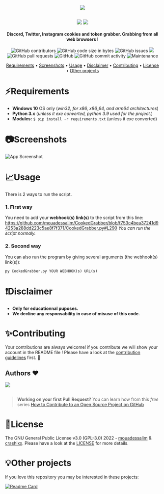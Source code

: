<div align="center">
  <img src="https://imgur.com/lCyX6TX.png">
  <br>
  <br>
  <p>
    <img src="https://forthebadge.com/images/badges/made-with-python.svg">
    <img src="http://forthebadge.com/images/badges/built-with-love.svg">
  </p>
  <h4> Discord, Twitter, Instagram cookies and token grabber. Grabbing from all web browsers ! </h4>
  <p>
    <img alt="GitHub contributors" src="https://img.shields.io/github/contributors/mouadessalim/CookedGrabber">
    <img alt="GitHub code size in bytes" src="https://img.shields.io/github/languages/code-size/mouadessalim/CookedGrabber">
    <img alt="GitHub issues" src="https://img.shields.io/github/issues/mouadessalim/CookedGrabber">
    <img src="https://img.shields.io/badge/PRs-welcome-brightgreen.svg?style=shields">
    <img alt="GitHub pull requests" src="https://img.shields.io/github/issues-pr/mouadessalim/CookedGrabber">
    <img alt="GitHub" src="https://img.shields.io/github/license/mouadessalim/CookedGrabber">
    <img alt="GitHub commit activity" src="https://img.shields.io/github/commit-activity/m/mouadessalim/CookedGrabber">
    <img alt="Maintenance" src="https://img.shields.io/maintenance/yes/2022">
  </p>
  <p align="center">
  <a href="#requirements">Requirements</a> •
  <a href="#screenshots">Screenshots</a> •
  <a href="#usage">Usage</a> •
  <a href="#disclaimer">Disclaimer</a> •
  <a href="#contributing">Contributing</a> •
  <a href="#license">License</a> •
  <a href="#other-projects">Other projects</a>
</p>
</div>

# ⚡Requirements

- **Windows 10** OS only (*win32, for x86, x86_64, and arm64 architectures*)
- **Python 3.x** (*unless it exe converted, python 3.9 used for the project.*)
- **Modules:** `$ pip install -r requirements.txt` (unless it exe converted)

# 📷Screenshots

![App Screenshot](https://imgur.com/zMODaIm.png)

# 📈Usage

There is 2 ways to run the script.

### 1. First way

You need to add your **webhook(s)** **link(s)** to the script from this line:
https://github.com/mouadessalim/CookedGrabber/blob/f753c4bea37241d94253a288dd223c5ae8f7f371/CookedGrabber.py#L290
*You can run the script normaly.*

### 2. Second way

You can also run the program by giving several arguments (the webhook(s) link(s)):
```console
py CookedGrabber.py YOUR WEBHOOK(s) URL(s)
```

# ❗Disclaimer
- **Only for educationnal puposes.**
- **We decline any responsability in case of misuse of this code.**

# ✨Contributing

Your contributions are always welcome! if you contribute we will show your account in the README file ! Please have a look at the [contribution guidelines](CONTRIBUTING.md) first. 🎉

## Authors ❤

<a href="https://github.com/mouadessalim/CookedGrabber/graphs/contributors">
  <img src="https://contrib.rocks/image?repo=mouadessalim/CookedGrabber" />
</a>
<br>
<br>

> **Working on your first Pull Request?** You can learn how from this *free* series [How to Contribute to an Open Source Project on GitHub](https://kcd.im/pull-request)

# 📝License

The GNU General Public License v3.0 (GPL-3.0) 2022 - [mouadessalim](https://github.com/mouadessalim) & [crashixx](https://github.com/crashixx). Please have a look at the [LICENSE](LICENSE) for more details.

# 💡Other projects

If you love this repository you may be interested in these projects:

[![Readme Card](https://github-readme-stats.vercel.app/api/pin/?username=9P9&repo=Discord-QR-Token-Logger&show_owner=true)](https://github.com/9P9/Discord-QR-Token-Logger)
